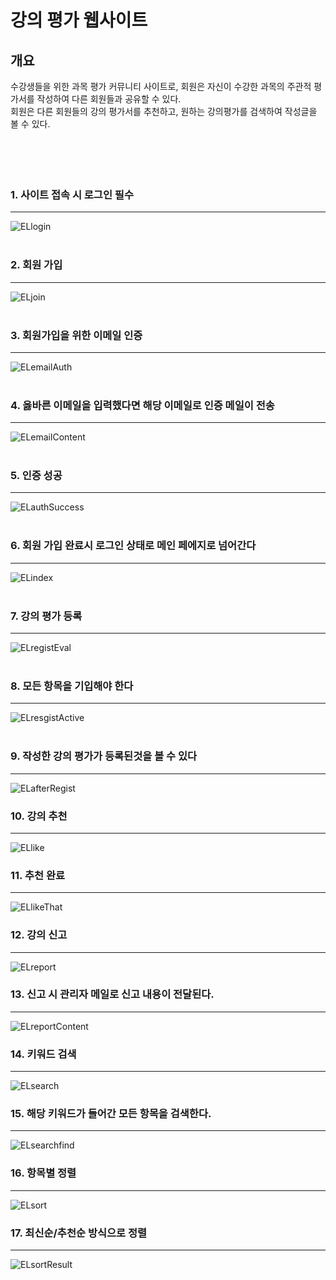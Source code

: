 # 강의 평가 웹사이트   

  ## 개요   
<span>수강생들을 위한 과목 평가 커뮤니티 사이트로, 회원은 자신이 수강한 과목의 주관적 평가서를 작성하여 다른 회원들과 공유할 수 있다.</span>   
<span>회원은 다른 회원들의 강의 평가서를 추천하고, 원하는 강의평가를 검색하여 작성글을 볼 수 있다.</span>
</br></br></br></br></br>


### 1. 사이트 접속 시 로그인 필수
-------------------------------------
![ELlogin](https://user-images.githubusercontent.com/49848867/193251995-e95e4c41-dc9f-4029-a5aa-fb147e726fef.PNG)   
</br>
### 2. 회원 가입
-------------------------------------
![ELjoin](https://user-images.githubusercontent.com/49848867/193252000-f1f1c92c-9b3d-4dcd-8cdb-d0db3a7ed1c1.PNG)   
</br>
### 3. 회원가입을 위한 이메일 인증
-------------------------------------
![ELemailAuth](https://user-images.githubusercontent.com/49848867/193252006-bc271274-2de6-4233-b832-fcd8085e1479.PNG)   
</br>
### 4. 옳바른 이메일을 입력했다면 해당 이메일로 인증 메일이 전송
-------------------------------------
![ELemailContent](https://user-images.githubusercontent.com/49848867/193251983-6efa46de-9b87-4e0b-9f5e-11c24552d504.PNG)   
</br>
### 5. 인증 성공
-------------------------------------
![ELauthSuccess](https://user-images.githubusercontent.com/49848867/193249665-84fb21ec-e9a1-4fde-bb07-a8ae52688c09.PNG)   
</br>
### 6. 회원 가입 완료시 로그인 상태로 메인 페에지로 넘어간다
-------------------------------------
![ELindex](https://user-images.githubusercontent.com/49848867/193249696-57c8de6e-f3bf-40cf-8501-1a4d2cde70df.PNG)   
</br>
### 7. 강의 평가 등록
-------------------------------------
![ELregistEval](https://user-images.githubusercontent.com/49848867/193249743-48cda137-f5ab-4b62-8214-a6d59412d96b.PNG)   
</br>
### 8. 모든 항목을 기입해야 한다
-------------------------------------
![ELresgistActive](https://user-images.githubusercontent.com/49848867/193249788-a13a5a44-bf47-4b8d-8bdc-a9d432a9c698.PNG)   
</br>
### 9. 작성한 강의 평가가 등록된것을 볼 수 있다
-------------------------------------
![ELafterRegist](https://user-images.githubusercontent.com/49848867/193249825-cca99400-2a2d-46b4-9875-fac8bf2155a1.PNG) 
</br>

### 10. 강의 추천
-------------------------------------
![ELlike](https://user-images.githubusercontent.com/49848867/193764059-f213ffa1-1a52-4785-bfa0-a5f03cb91959.png)
</br>

### 11. 추천 완료
-------------------------------------
![ELlikeThat](https://user-images.githubusercontent.com/49848867/193764065-8028f09e-1e20-4dff-89de-74bb0caba291.PNG)
</br>
### 12. 강의 신고
-------------------------------------
![ELreport](https://user-images.githubusercontent.com/49848867/193764133-2aace9dd-f9f8-432d-9ffd-762365578311.PNG)
</br>

### 13. 신고 시 관리자 메일로 신고 내용이 전달된다.
-------------------------------------
![ELreportContent](https://user-images.githubusercontent.com/49848867/193764137-bc4aec53-db12-44e8-be1a-cc915fb3243f.PNG)
</br>

### 14. 키워드 검색
-------------------------------------
![ELsearch](https://user-images.githubusercontent.com/49848867/193764514-b182a3b6-dbcd-4e9c-9fd6-35e2769d5a4e.PNG)
</br>

### 15. 해당 키워드가 들어간 모든 항목을 검색한다.
-------------------------------------
![ELsearchfind](https://user-images.githubusercontent.com/49848867/193764520-da3ac01e-5c19-4a4e-b7f3-eae930aa275d.PNG)
</br>

### 16. 항목별 정렬
-------------------------------------
![ELsort](https://user-images.githubusercontent.com/49848867/193764840-aac77f58-4987-45a4-a82b-ff50aa851c1a.png)
</br>

### 17. 최신순/추천순 방식으로 정렬
-------------------------------------
![ELsortResult](https://user-images.githubusercontent.com/49848867/193764843-31362d4b-dc64-47d6-a345-8a628a933389.PNG)
</br>
